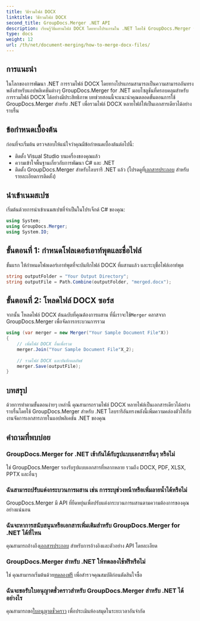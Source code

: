 ```yaml
---
title: วิธีรวมไฟล์ DOCX
linktitle: วิธีรวมไฟล์ DOCX
second_title: GroupDocs.Merger .NET API
description: เรียนรู้วิธีผสานไฟล์ DOCX โดยทางโปรแกรมใน .NET โดยใช้ GroupDocs.Merger ทำให้งานการจัดการเอกสารง่ายขึ้นอย่างมีประสิทธิภาพ
type: docs
weight: 12
url: /th/net/document-merging/how-to-merge-docx-files/
---
```

## การแนะนำ
ในโลกของการพัฒนา .NET การรวมไฟล์ DOCX โดยทางโปรแกรมสามารถเป็นความสามารถอันทรงพลังสำหรับแอปพลิเคชันต่างๆ GroupDocs.Merger for .NET มอบโซลูชันที่ครอบคลุมสำหรับการรวมไฟล์ DOCX ได้อย่างมีประสิทธิภาพ บทช่วยสอนนี้จะแนะนำคุณตลอดขั้นตอนการใช้ GroupDocs.Merger สำหรับ .NET เพื่อรวมไฟล์ DOCX หลายไฟล์ให้เป็นเอกสารเดียวได้อย่างราบรื่น
## ข้อกำหนดเบื้องต้น
ก่อนที่จะเริ่มต้น ตรวจสอบให้แน่ใจว่าคุณมีข้อกำหนดเบื้องต้นต่อไปนี้:
- ติดตั้ง Visual Studio บนเครื่องของคุณแล้ว
- ความเข้าใจพื้นฐานเกี่ยวกับการพัฒนา C# และ .NET
-  ติดตั้ง GroupDocs.Merger สำหรับไลบรารี .NET แล้ว (โปรดดูที่[เอกสารประกอบ](https://reference.groupdocs.com/merger/net/) สำหรับรายละเอียดการติดตั้ง)

## นำเข้าเนมสเปซ
เริ่มต้นด้วยการนำเข้าเนมสเปซที่จำเป็นในโปรเจ็กต์ C# ของคุณ:
```csharp
using System; 
using GroupDocs.Merger;
using System.IO;
```
## ขั้นตอนที่ 1: กำหนดโฟลเดอร์เอาท์พุตและชื่อไฟล์
ขั้นแรก ให้กำหนดโฟลเดอร์เอาท์พุตที่จะบันทึกไฟล์ DOCX ที่ผสานแล้ว และระบุชื่อไฟล์เอาท์พุต
```csharp
string outputFolder = "Your Output Directory";
string outputFile = Path.Combine(outputFolder, "merged.docx");
```
## ขั้นตอนที่ 2: โหลดไฟล์ DOCX ซอร์ส
จากนั้น โหลดไฟล์ DOCX ต้นฉบับที่คุณต้องการผสาน ที่นี่เราจะใช้`Merger` คลาสจาก GroupDocs.Merger เพื่อจัดการกระบวนการรวม
```csharp
using (var merger = new Merger("Your Sample Document File"X))
{
    // เพิ่มไฟล์ DOCX อื่นเพื่อรวม
    merger.Join("Your Sample Document File"X_2);
    
    // รวมไฟล์ DOCX และบันทึกผลลัพธ์
    merger.Save(outputFile);
}
```

## บทสรุป
ด้วยการทำตามขั้นตอนง่ายๆ เหล่านี้ คุณสามารถรวมไฟล์ DOCX หลายไฟล์เป็นเอกสารเดียวได้อย่างราบรื่นโดยใช้ GroupDocs.Merger สำหรับ .NET ไลบรารีอันทรงพลังนี้เพิ่มความคล่องตัวให้กับงานจัดการเอกสารภายในแอปพลิเคชัน .NET ของคุณ
## คำถามที่พบบ่อย
### GroupDocs.Merger for .NET เข้ากันได้กับรูปแบบเอกสารอื่นๆ หรือไม่
ใช่ GroupDocs.Merger รองรับรูปแบบเอกสารที่หลากหลาย รวมถึง DOCX, PDF, XLSX, PPTX และอื่นๆ
### ฉันสามารถปรับแต่งกระบวนการผสาน เช่น การระบุช่วงหน้าหรือเพิ่มลายน้ำได้หรือไม่
GroupDocs.Merger มี API ที่ยืดหยุ่นเพื่อปรับแต่งกระบวนการผสานตามความต้องการของคุณอย่างแน่นอน
### ฉันจะหาการสนับสนุนหรือเอกสารเพิ่มเติมสำหรับ GroupDocs.Merger for .NET ได้ที่ไหน
 คุณสามารถอ้างถึง[เอกสารประกอบ](https://reference.groupdocs.com/merger/net/) สำหรับการอ้างอิงและตัวอย่าง API โดยละเอียด
### GroupDocs.Merger สำหรับ .NET ให้ทดลองใช้ฟรีหรือไม่
 ใช่ คุณสามารถเริ่มต้นด้วย[ทดลองฟรี](https://releases.groupdocs.com/) เพื่อสำรวจคุณสมบัติก่อนตัดสินใจซื้อ
### ฉันจะขอรับใบอนุญาตชั่วคราวสำหรับ GroupDocs.Merger สำหรับ .NET ได้อย่างไร
 คุณสามารถขอ[ใบอนุญาตชั่วคราว](https://purchase.groupdocs.com/temporary-license/) เพื่อประเมินห้องสมุดในระยะเวลาอันจำกัด